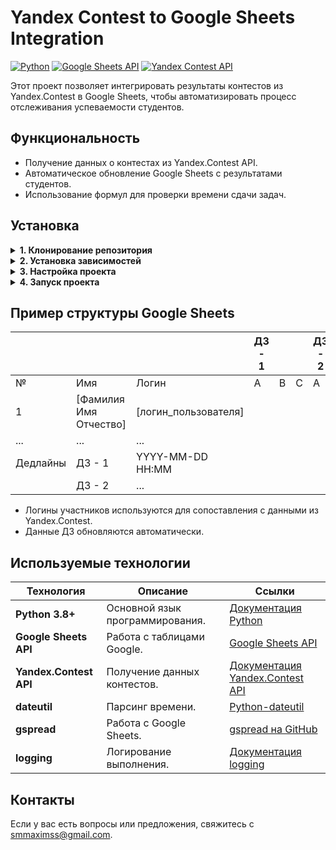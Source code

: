 # Yandex Contest to Google Sheets Integration

[![Python](https://img.shields.io/badge/Python-3.8%2B-blue)](https://www.python.org/)
[![Google Sheets API](https://img.shields.io/badge/API-Google%20Sheets-green)](https://developers.google.com/sheets/api)
[![Yandex Contest API](https://img.shields.io/badge/API-Yandex%20Contest-orange)](https://api.contest.yandex.net/api/public/swagger-ui.html)

Этот проект позволяет интегрировать результаты контестов из Yandex.Contest в Google Sheets, чтобы автоматизировать процесс отслеживания успеваемости студентов.

## Функциональность

- Получение данных о контестах из Yandex.Contest API.
- Автоматическое обновление Google Sheets с результатами студентов.
- Использование формул для проверки времени сдачи задач.

## Установка

<details>
<summary><b>1. Клонирование репозитория</b></summary>

```bash
git clone https://github.com/Dimodic/yandex-contest-to-sheets
cd yandex-contest-to-sheets
```

</details>

<details>
<summary><b>2. Установка зависимостей</b></summary>
Создайте виртуальное окружение и установите необходимые библиотеки с помощью `run.py`:

```bash
python run.py install
```

</details>

<details>
<summary><b>3. Настройка проекта</b></summary>

#### 3.1. Google Sheets API
1. Перейдите в [Google Cloud Console](https://console.cloud.google.com/).
2. Создайте новый проект или выберите существующий.
3. Включите **Google Sheets API**:
   - Перейдите в раздел **[APIs & Services](https://console.cloud.google.com/apis)** → **[Enable APIs and Services](https://console.cloud.google.com/apis/library)**.
   - Найдите **[Google Sheets API](https://console.cloud.google.com/apis/library/sheets.googleapis.com)** и нажмите **Enable**.
4. Создайте учетные данные для сервисного аккаунта:
   - Перейдите в раздел **[APIs & Services](https://console.cloud.google.com/apis)** → **[Credentials](https://console.cloud.google.com/apis/credentials)**.
   - Нажмите **Create Credentials** → **[Service Account](https://console.cloud.google.com/iam-admin/serviceaccounts/create)**.
   - Заполните форму и нажмите **Create**.
5. Создайте JSON-ключ для сервисного аккаунта:
   - Перейдите в раздел **Keys** учетной записи сервисного аккаунта.
   - Нажмите **Add Key** → **Create New Key** и выберите **JSON**.
   - Сохраните файл `service_account.json` в корневую папку проекта.
6. Поделитесь таблицей Google Sheets с сервисным аккаунтом:
   - Откройте таблицу в Google Sheets.
   - Нажмите **Share** (Поделиться).
   - Введите email-адрес сервисного аккаунта и предоставьте права редактора.

#### 3.2. Yandex.Contest API
1. Создайте приложение в [Яндекс ID](https://oauth.yandex.ru/client/new/).
2. Выберите права доступа для приложения:
   - `contest:submit` для отправки решений.
   - `contest:manage` для управления контестами и участниками.
3. Получите `client_id` созданного приложения.
4. Получите [OAuth-токен](https://yandex.ru/dev/id/doc/ru/access).
   - Перейдите в раздел **[использование отладочного токена](https://yandex.ru/dev/id/doc/ru/tokens/debug-token)**
   - Сформируйте ссылку вида:
     ```
     https://oauth.yandex.ru/authorize?response_type=token&client_id=<client_id>
     ```
   - После перехода вы получите ссылку вида:
     ```
     https://api.contest.yandex.net/api/public/v2#access_token=<token>&token_type=<type>&expires_in=<expiration_time>&cid=<user>
     ```
   - Скопируйте `<token>`.
6. Запишите токен в .env.

#### 3.3. Настройка таблицы Google Sheets
1. Создайте Google Spreadsheet и укажите его ID в `SPREADSHEET_ID`.
2. Убедитесь, что сервисный аккаунт имеет доступ к таблице.

#### 3.4. Настройка идентификаторов контестов
Добавьте все идентификаторы контестов, которые вы хотите отслеживать, в файл `.env` в следующем формате:

```env
CONTEST_IDS=<id_контеста_1>,<id_контеста_2>,...
```

</details>

<details>
<summary><b>4. Запуск проекта</b></summary>
Для запуска проекта используйте команду:

```bash
python run.py run
```

</details>

## Пример структуры Google Sheets


|             |                        |                        |  ДЗ - 1  |        |        |  ДЗ - 2  |        |        | ... |
| ----------- | ---------------------- | ---------------------- | -------- | ------ | ------ | -------- | ------ | ------ | --- |
|      №      |          Имя           |         Логин          |     A    |    B   |    C   |    A     |    B   |    C   | ... |
|      1      | [Фамилия Имя Отчество] |  [логин_пользователя]  |          |        |        |          |        |        | ... |
|     ...     |          ...           |          ...           |          |        |        |          |        |        | ... |
|   Дедлайны  |         ДЗ - 1         |    YYYY-MM-DD HH:MM    |          |        |        |          |        |        | ... |
|             |         ДЗ - 2         |          ...           |          |        |        |          |        |        | ... |

- Логины участников используются для сопоставления с данными из Yandex.Contest.
- Данные ДЗ обновляются автоматически.

## Используемые технологии

| Технология             | Описание                                | Ссылки                                                                                       |
|------------------------|-----------------------------------------|----------------------------------------------------------------------------------------------|
| **Python 3.8+**        | Основной язык программирования.         | [Документация Python](https://www.python.org/doc/)                                           |
| **Google Sheets API**  | Работа с таблицами Google.              | [Google Sheets API](https://developers.google.com/sheets/api)                                |
| **Yandex.Contest API** | Получение данных контестов.             | [Документация Yandex.Contest API](https://api.contest.yandex.net/api/public/swagger-ui.html) |
| **dateutil**           | Парсинг времени.                        | [Python-dateutil](https://dateutil.readthedocs.io/)                                          |
| **gspread**            | Работа с Google Sheets.                 | [gspread на GitHub](https://github.com/burnash/gspread)                                      |
| **logging**            | Логирование выполнения.                 | [Документация logging](https://docs.python.org/3/library/logging.html)                       |

## Контакты

Если у вас есть вопросы или предложения, свяжитесь с [smmaximss@gmail.com](mailto:smmaximss@gmail.com).

